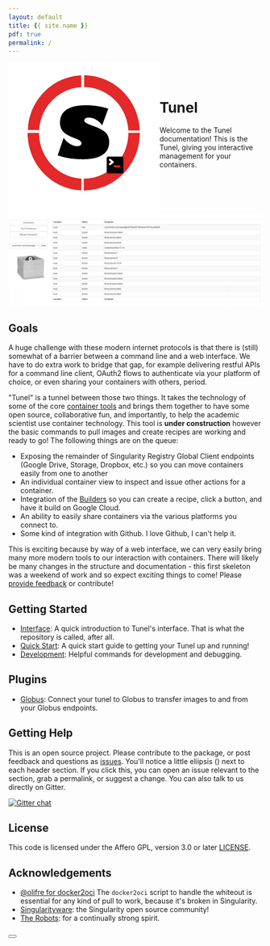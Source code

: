 ```yaml
---
layout: default
title: {{ site.name }}
pdf: true
permalink: /
---
```


<div style="float:right; margin-bottom:50px; color:#666">
</div>

<div>
    <img src="img/logo.png" style="float:left">
</div><br><br>


# Tunel
Welcome to the Tunel documentation! This is the Tunel, giving you interactive management for your containers.

![img/tunel.png](img/tunel.png)

## Goals
A huge challenge with these modern internet protocols is that there is (still) somewhat
of a barrier between a command line and a web interface. We have to do extra work to bridge
that gap, for example delivering restful APIs for a command line client, OAuth2 
flows to authenticate via your platform of choice, or even  sharing your containers with others, period.

"Tunel" is a tunnel between those two things. It takes the technology of some of the
core [container tools](https://singularityhub.github.io/) and brings them together to
have some open source, collaborative fun, and importantly, to help the academic scientist
use container technology. This tool is **under construction** however the basic commands
to pull images and create recipes are working and ready to go! The following things are on the queue:

 - Exposing the remainder of Singularity Registry Global Client endpoints (Google Drive, Storage, Dropbox, etc.) so you can move containers easily from one to another
 - An individual container view to inspect and issue other actions for a container.
 - Integration of the [Builders](https://singularityhub.github.io/builders/) so you can create a recipe, click a button, and have it build on Google Cloud.
 - An ability to easily share containers via the various platforms you connect to.
 - Some kind of integration with Github. I love Github, I can't help it.

This is exciting because by way of a web interface, we can very easily bring many more modern tools
to our interaction with containers. There will likely be many changes in the structure and documentation - this first skeleton was a weekend of work and so expect exciting things to come! Please [provide feedback](https://www.github.com/singularityhub/interface/issues) or contribute!


## Getting Started
 - [Interface](/interface/ui): A quick introduction to Tunel's interface. That is what the repository is called, after all.
 - [Quick Start](/interface/quick-start): A quick start guide to getting your Tunel up and running!
 - [Development](/interface/development): Helpful commands for development and debugging.

## Plugins

 - [Globus](/plugin-globus): Connect your tunel to Globus to transfer images to and from your Globus endpoints.


## Getting Help
This is an open source project. Please contribute to the package, or post feedback and questions as <a href="https://github.com/singularityhub/interface" target="_blank">issues</a>. You'll notice a little eliipsis (<i class="fa fa-ellipsis-h"></i>) next to each header section. If you click this, you can open an issue relevant to the section, grab a permalink, or suggest a change. You can also talk to us directly on Gitter.

[![Gitter chat](https://badges.gitter.im/gitterHQ/gitter.png)](https://gitter.im/singularityhub/lobby)

## License

This code is licensed under the Affero GPL, version 3.0 or later [LICENSE](https://github.com/singularityhub/interface/blob/master/LICENSE).


## Acknowledgements

 - [@olifre for docker2oci](https://github.com/olifre/dockerhub2oci/blob/master/LICENSE) The `docker2oci` script to handle the whiteout is essential for any kind of pull to work, because it's broken in Singularity.
 - [Singularityware](https://github.com/singularityware): the Singularity open source community!
 - [The Robots](https://vsoch.github.io/robots): for a continually strong spirit.


<div>
    <a href="/interface/quick-start"><button class="next-button btn btn-primary"><i class="fa fa-chevron-right"></i> </button></a>
</div><br>
